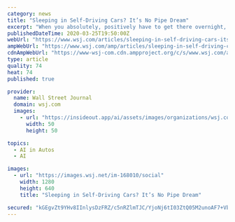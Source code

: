```yaml
---
category: news
title: "Sleeping in Self-Driving Cars? It’s No Pipe Dream"
excerpt: "When you absolutely, positively have to get there overnight, autonomous sleeper cars may be your best bet in the future, says Dan Neil"
publishedDateTime: 2020-03-25T19:50:00Z
webUrl: "https://www.wsj.com/articles/sleeping-in-self-driving-cars-its-no-pipe-dream-11585165420"
ampWebUrl: "https://www.wsj.com/amp/articles/sleeping-in-self-driving-cars-its-no-pipe-dream-11585165420"
cdnAmpWebUrl: "https://www-wsj-com.cdn.ampproject.org/c/s/www.wsj.com/amp/articles/sleeping-in-self-driving-cars-its-no-pipe-dream-11585165420"
type: article
quality: 74
heat: 74
published: true

provider:
  name: Wall Street Journal
  domain: wsj.com
  images:
    - url: "https://insideout.app/ai/assets/images/organizations/wsj.com-50x50.jpg"
      width: 50
      height: 50

topics:
  - AI in Autos
  - AI

images:
  - url: "https://images.wsj.net/im-168010/social"
    width: 1280
    height: 640
    title: "Sleeping in Self-Driving Cars? It’s No Pipe Dream"

secured: "kGEgvZt9YHv8IInlysDzFRZ/c5nRZlmTJC/YjoNj6tI03ZtQ05M2unoAF7+VbAeipsJe8IQH2Iz31NDayRRSPvZAh2FWEZn+Nk0ZDF4UuFKDjCAQyFZqOvAZQeEu4oO/e9kpVffzAOjUlTDIJ2qPNoll+B2YjeEEniQWZvB4/0ZC2Y8CZ5vYlXR+AxnCGhcQEBW7fRCpJN0zRfXk654SVH3wr9t+4q5RS49G9x3D2DNbwhcNaENClkFTBbVdQQUIUQL3Fbe2ufU/fvYkak78DOJ5eZoHpaNXCT3J4pEndK59jIRC2QnXMiM5J4U5cgotRvFVtkpEgFQzoH0TTiJCOtpQxYiby8WV2mejXZ+MNBBy4/Nn/TyYEP+u9js2F0JIoy/pRKsU7Z4mSEevP1H07TonqFm/xksP4hPGpVJFlbeHVEgQpXkq9FOIQsdh8dpLkGh7NJGGzs/Zj2bfNOh1DmBdp5SFWhjIyCF0xThjQwA=;w+iOI6xl9KBqlUUkV9zqrw=="
---
```


